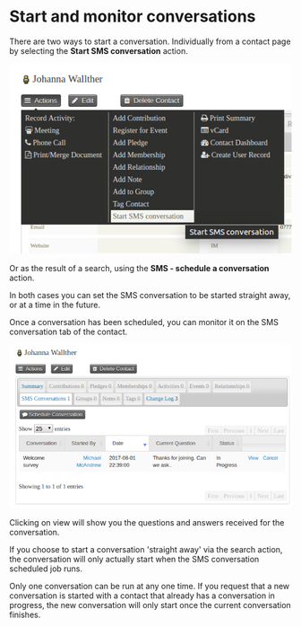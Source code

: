 # Start and monitor conversations

There are two ways to start a conversation. Individually from a contact page by selecting the **Start SMS conversation** action.

![SMS conversations](./sms-conversation-contact-start.png)

Or as the result of a search, using the **SMS - schedule a conversation** action.

In both cases you can set the SMS conversation to be started straight away, or at a time in the future.

Once a conversation has been scheduled, you can monitor it on the SMS conversation tab of the contact.

![SMS conversations](./sms-conversation-monitor.png)

Clicking on view will show you the questions and answers received for the conversation.

If you choose to start a conversation 'straight away' via the search action, the conversation will only actually start when the SMS conversation scheduled job runs.

Only one conversation can be run at any one time. If you request that a new conversation is started with a contact that already has a conversation in progress, the new conversation will only start once the current conversation finishes.
